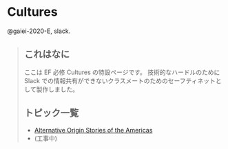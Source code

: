 # Cultures

@gaiei-2020-E, slack. 



> ## これはなに
>
> ここは EF 必修 Cultures の特設ページです。
> 技術的なハードルのために Slack での情報共有ができないクラスメートのためのセーフティネットとして製作しました。
>
> ## トピック一覧
>
> -  [Alternative Origin Stories of the Americas](https://loving-is-easy.github.io/Cultures/Alternative-Origin-Stories-of-the-Americas/resources.html) 
> -  (工事中)


